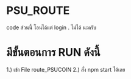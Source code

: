 # PSU_ROUTE
code ส่วนนี้ โอนได้แต่ login . ไม่ได้ นะครับ

# มีขั้นตอนการ RUN ดังนี้
1.)	เข้า File route_PSUCOIN
2.)	สั่ง npm start ได้เลย


